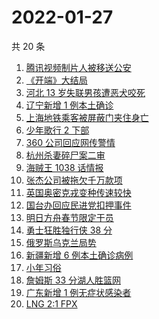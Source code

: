 # 2022-01-27

共 20 条

<!-- BEGIN -->
<!-- 最后更新时间 Thu Jan 27 2022 06:12:22 GMT+0800 (China Standard Time) -->

1. [腾讯视频制片人被移送公安](https://www.zhihu.com/search?q=腾讯视频制片人)
1. [《开端》大结局](https://www.zhihu.com/search?q=开端大结局)
1. [河北 13 岁失联男孩遭恶犬咬死](https://www.zhihu.com/search?q=河北失联男孩)
1. [辽宁新增 1 例本土确诊](https://www.zhihu.com/search?q=辽宁新增)
1. [上海地铁乘客被屏蔽门夹住身亡](https://www.zhihu.com/search?q=上海地铁)
1. [少年歌行 2 下部](https://www.zhihu.com/search?q=少年歌行)
1. [360 公司回应网传警情](https://www.zhihu.com/search?q=360)
1. [杭州杀妻碎尸案二审](https://www.zhihu.com/search?q=杭州杀妻碎尸案)
1. [海贼王 1038 话情报](https://www.zhihu.com/search?q=海贼王)
1. [张杰公司被拖欠千万款项](https://www.zhihu.com/search?q=张杰公司)
1. [英国奥密克戎变种传速较快](https://www.zhihu.com/search?q=英国奥密克戎变种)
1. [国台办回应民进党扣押事件](https://www.zhihu.com/search?q=国台办)
1. [明日方舟春节限定干员](https://www.zhihu.com/search?q=明日方舟)
1. [勇士狂胜独行侠 38 分](https://www.zhihu.com/search?q=勇士)
1. [俄罗斯乌克兰局势](https://www.zhihu.com/search?q=俄罗斯乌克兰)
1. [新疆新增 6 例本土确诊病例](https://www.zhihu.com/search?q=新疆疫情)
1. [小年习俗](https://www.zhihu.com/search?q=小年)
1. [詹姆斯 33 分湖人胜篮网](https://www.zhihu.com/search?q=湖人)
1. [广东新增 1 例无症状感染者](https://www.zhihu.com/search?q=广东新增)
1. [LNG 2:1 FPX](https://www.zhihu.com/search?q=lng)

<!-- END -->
